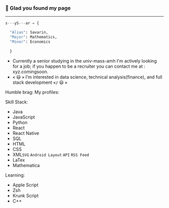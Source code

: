 ### 👋 Glad you found my page
---

```Python
s---yS---ar = {

  "Alias": Savarin,
  "Major": Mathematics,
  "Minor": Economics 
  
  }
```

- Currently a senior studying in the univ-mass-amh I'm actively looking for a job; if you happen to be a recruiter you can contact me at : xyz.comingsoon. 
- **`<`** :smiley: **`>`** I’m interested in data science, technical analysis(finance), and full stack development **`</`** :smiley: **`>`**

Humble brag:
My profiles:

Skill Stack:
- Java
- JavaScript
- Python
- React
- React Native
- SQL
- HTML
- CSS
- XML`SVG` `Android Layout` `API` `RSS Feed`
- LaTex
- Mathematica

Learning:
- Apple Script
- Zsh
- Krunk Script
- C++
<!---
SavarinMashy/SavarinMashy is a ✨ special ✨ repository because its `README.md` (this file) appears on your GitHub profile.
You can click the Preview link to take a look at your changes.
--->
